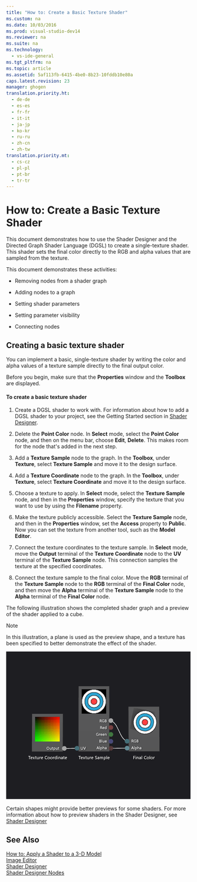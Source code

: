 ```yaml
---
title: "How to: Create a Basic Texture Shader"
ms.custom: na
ms.date: 10/03/2016
ms.prod: visual-studio-dev14
ms.reviewer: na
ms.suite: na
ms.technology: 
  - vs-ide-general
ms.tgt_pltfrm: na
ms.topic: article
ms.assetid: 5af113fb-6415-4be0-8b23-10fddb10e80a
caps.latest.revision: 23
manager: ghogen
translation.priority.ht: 
  - de-de
  - es-es
  - fr-fr
  - it-it
  - ja-jp
  - ko-kr
  - ru-ru
  - zh-cn
  - zh-tw
translation.priority.mt: 
  - cs-cz
  - pl-pl
  - pt-br
  - tr-tr
---
```

# How to: Create a Basic Texture Shader
This document demonstrates how to use the Shader Designer and the Directed Graph Shader Language (DGSL) to create a single-texture shader. This shader sets the final color directly to the RGB and alpha values that are sampled from the texture.  
  
 This document demonstrates these activities:  
  
-   Removing nodes from a shader graph  
  
-   Adding nodes to a graph  
  
-   Setting shader parameters  
  
-   Setting parameter visibility  
  
-   Connecting nodes  
  
## Creating a basic texture shader  
 You can implement a basic, single-texture shader by writing the color and alpha values of a texture sample directly to the final output color.  
  
 Before you begin, make sure that the **Properties** window and the **Toolbox** are displayed.  
  
#### To create a basic texture shader  
  
1.  Create a DGSL shader to work with. For information about how to add a DGSL shader to your project, see the Getting Started section in [Shader Designer](../VS_IDE/Shader-Designer.md).  
  
2.  Delete the **Point Color** node. In **Select** mode, select the **Point Color** node, and then on the menu bar, choose **Edit**, **Delete**. This makes room for the node that's added in the next step.  
  
3.  Add a **Texture Sample** node to the graph. In the **Toolbox**, under **Texture**, select **Texture Sample** and move it to the design surface.  
  
4.  Add a **Texture Coordinate** node to the graph. In the **Toolbox**, under **Texture**, select **Texture Coordinate** and move it to the design surface.  
  
5.  Choose a texture to apply. In **Select** mode, select the **Texture Sample** node, and then in the **Properties** window, specify the texture that you want to use by using the **Filename** property.  
  
6.  Make the texture publicly accessible. Select the **Texture Sample** node, and then in the **Properties** window, set the **Access** property to **Public**. Now you can set the texture from another tool, such as the **Model Editor**.  
  
7.  Connect the texture coordinates to the texture sample. In **Select** mode, move the **Output** terminal of the **Texture Coordinate** node to the **UV** terminal of the **Texture Sample** node. This connection samples the texture at the specified coordinates.  
  
8.  Connect the texture sample to the final color. Move the **RGB** terminal of the **Texture Sample** node to the **RGB** terminal of the **Final Color** node, and then move the **Alpha** terminal of the **Texture Sample** node to the **Alpha** terminal of the **Final Color** node.  
  
 The following illustration shows the completed shader graph and a preview of the shader applied to a cube.  
  
> [!NOTE]
>  In this illustration, a plane is used as the preview shape, and a texture has been specified to better demonstrate the effect of the shader.  
  
 ![Shader graph and a preview of its effect](../VS_IDE/media/Digit-Texture-Effect.png "Digit-Texture-Effect")  
  
 Certain shapes might provide better previews for some shaders. For more information about how to preview shaders in the Shader Designer, see [Shader Designer](../VS_IDE/Shader-Designer.md)  
  
## See Also  
 [How to: Apply a Shader to a 3-D Model](../VS_IDE/How-to--Apply-a-Shader-to-a-3-D-Model.md)   
 [Image Editor](../VS_IDE/Image-Editor.md)   
 [Shader Designer](../VS_IDE/Shader-Designer.md)   
 [Shader Designer Nodes](../VS_IDE/Shader-Designer-Nodes.md)